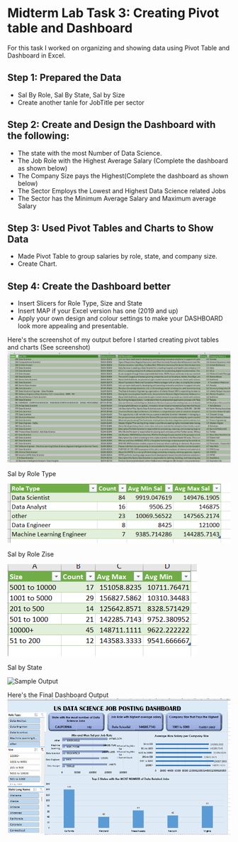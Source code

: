 # Midterm Lab Task 3: Creating Pivot table and Dashboard
For this task I worked on organizing and showing data using Pivot Table and Dashboard in Excel. 
## Step 1: Prepared the Data
- Sal By Role, Sal By State, Sal by Size
- Create another tanle for JobTitle per sector
## Step 2: Create and Design the Dashboard with the following:
- The state with the most Number of Data Science.
- The Job Role with the Highest Average Salary (Complete the dashboard as shown below)
- The Company Size pays the Highest(Complete the dashboard as shown below)
- The Sector Employs the Lowest and Highest Data Science related Jobs
- The Sector has the Minimum Average Salary and Maximum average Salary
## Step 3:  Used Pivot Tables and Charts to Show Data
- Made Pivot Table to group salaries by role, state, and company size.
- Create Chart.
## Step 4: Create the Dashboard better
- Insert Slicers for Role Type, Size and State
- Insert MAP if your Excel version has one (2019 and up) 
- Apply your own design and colour settings to make your DASHBOARD look more
appealing and presentable.

Here's the screenshot of my output before I started creating pivot tables and charts (See screenshot)
![Sample Output](images/beforee.PNG)

Sal by Role Type

![Sample Output](images/roletype.PNG)

Sal by Role Zise

![Sample Output](images/rolesize.PNG)

Sal by State

![Sample Output](images/states.PNG)


Here's the Final Dashboard Output
![Sample Output](images/dashboardd.PNG)
